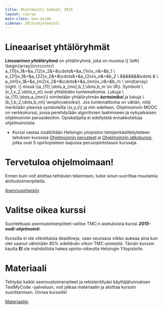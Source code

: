 ```yaml
---
title: Ohjelmointi &ndash; 2015
layout: course
main-class: has-aside
sidenav: 2015/ohjelmointi
---
```


# Lineaariset yhtälöryhmät

**<em>Lineaarinen yhtälöryhmä</em>** on yhtälöryhmä, joka on muotoa
\\[
\left\{
\begin{array}{rcrcccrcr}
a_{11}x_1&+&a_{12}x_2&+&\cdots&+&a_{1n}x_n&=&b_1 \\
a_{21}x_1&+&a_{22}x_2&+&\cdots&+&a_{2n}x_n&=&b_2 \\
&&&&&&&\vdots & \\
a_{m1}x_1&+&a_{m2}x_2&+&\cdots&+&a_{mn}x_n&=&b_m \\
\end{array}
\right.
\\]
missä \\(a_{11},\dots,a_{mn},b_1,\dots,b_m \in \R\\).
Symbolit \\(x_1,x_2,\dots,x_n\\) ovat yhtälöiden tuntemattomia.
Lukuja \\(a_{11},\dots,a_{mn}\\) nimitetään yhtälöryhmän **<em>kertoimiksi</em>** ja lukuja \\(b_1,b_2,\dots,b_m\\) \emph{vakioiksi}.
Jos tuntemattomia on vähän, niitä merkitään yleensä symboleilla \\(x,y,z\\) ja niin
edelleen.
Ohjelmoinnin MOOC on verkkokurssi, jossa perehdytään algoritmien laatimiseen ja nykyaikaisen ohjelmoinnin perusideoihin. Opiskelijalta ei edellytetä ennakkotietoja ohjelmoinnista.

- Kurssi vastaa sisällöltään Helsingin yliopiston tietojenkäsittelytieteen laitoksen kursseja [Ohjelmoinnin perusteet](http://www.cs.helsinki.fi/courses/581325/) ja [Ohjelmoinnin jatkokurssi](http://www.cs.helsinki.fi/courses/582103/), jotka ovat 5 opintopisteen laajuisia perusopintotason kursseja.

# Tervetuloa ohjelmoimaan!

Ennen kuin voit aloittaa tehtävien tekemisen, tulee sinun suorittaa muutamia aloitustoimenpiteitä.

<div class="actions">
    <a class="action primary" href="/courses/general/ohjelmointi/asentaminen/" target="_blank">Asennusohjeisiin</a>
</div>

# Valitse oikea kurssi

Suoritettuasi asennutoimenpiteet valitse TMC:n asetuksista kurssi **<em>2015-nodl-ohjelmointi</em>**. 

Kurssilla ei ole viikoittaisia deadlineja, vaan seuraava viikko aukeaa aina kun olet saanut vähintään 85% edeltävän viikon TMC-pisteistä. Tämän kurssin kautta **EI** ole mahdollista hakea opinto-oikeutta Helsingin Yliopistolle.

# Materiaali

Tehtyäsi kaikki asennustoimenpiteet ja rekisteröityäsi käyttäjätunnuksen TestMyCode -palveluun, voit jatkaa materiaalin ja aloittaa kurssin suorittamisen. Onnea kurssille!

<div class="actions">
    <a class="action" href="http://2015-ohjelmointi.mooc.fi/">Materiaaliin</a>
</div>

